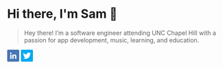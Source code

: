 # Hi there, I'm Sam 👋

> Hey there! I’m a software engineer attending UNC Chapel Hill with a passion for app development, music, learning, and education.

<a href="https://linkedin.com/in/samrshi" alt="LinkedIn"><img src="icons/linkedin.png" width=28px></a>
<a href="https://twitter.com/samrshi" alt="Twitter"><img src="icons/twitter.png" width=28px></a>
